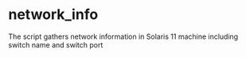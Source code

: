 # network_info
The script gathers network information in Solaris 11 machine including switch name and switch port
